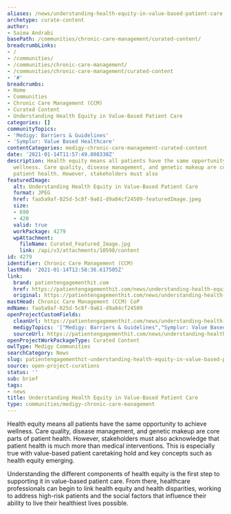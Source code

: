 ```yaml
---
aliases: /news/understanding-health-equity-in-value-based-patient-care
archetype: curate-content
author:
- Saima Andrabi
basePath: /communities/chronic-care-management/curated-content/
breadcrumbLinks:
- /
- /communities/
- /communities/chronic-care-management/
- /communities/chronic-care-management/curated-content
- '#'
breadcrumbs:
- Home
- Communities
- Chronic Care Management (CCM)
- Curated Content
- Understanding Health Equity in Value-Based Patient Care
categories: []
communityTopics:
- 'Medigy: Barriers & Guidelines'
- 'Symplur: Value Based Healthcare'
contentCategories: medigy-chronic-care-management-curated-content
date: '2021-01-14T11:57:49.808338Z'
description: Health equity means all patients have the same opportunity to achieve
  wellness. Care quality, disease management, and genetic makeup are core parts of
  patient health. However, stakeholders must also
featuredImage:
  alt: Understanding Health Equity in Value-Based Patient Care
  format: JPEG
  href: faa5a9af-025d-5c8f-9a61-d9a84cf24509-featuredImage.jpeg
  size:
  - 690
  - 420
  valid: true
  workPackage: 4279
  wpAttachment:
    fileName: Curated_Featured_Image.jpg
    link: /api/v3/attachments/10598/content
id: 4279
identifier: Chronic Care Management (CCM)
lastMod: '2021-01-14T12:58:36.617505Z'
link:
  brand: patientengagementhit.com
  href: https://patientengagementhit.com/news/understanding-health-equity-in-value-based-patient-care
  original: https://patientengagementhit.com/news/understanding-health-equity-in-value-based-patient-care
mastHead: Chronic Care Management (CCM) CoP
mdName: faa5a9af-025d-5c8f-9a61-d9a84cf24509
openProjectCustomFields:
  cleanUrl: https://patientengagementhit.com/news/understanding-health-equity-in-value-based-patient-care
  medigyTopics: '["Medigy: Barriers & Guidelines","Symplur: Value Based Healthcare"]'
  sourceUrl: https://patientengagementhit.com/news/understanding-health-equity-in-value-based-patient-care
openProjectWorkPackageType: Curated Content
owlType: Medigy Communities
searchCategory: News
slug: patientengagementhit-understanding-health-equity-in-value-based-patient-care
source: open-project-curations
status: ''
sub: brief
tags:
- news
title: Understanding Health Equity in Value-Based Patient Care
type: communities/medigy-chronic-care-management
---
```


Health equity means all patients have the same opportunity to achieve wellness. Care quality, disease management, and genetic makeup are core parts of patient health. However, stakeholders must also acknowledge that patient health is much more than medical interventions. This is especially true with value-based patient caretaking hold and key concepts such as health equity emerging.

Understanding the different components of health equity is the first step to supporting it in value-based patient care. From there, healthcare professionals can begin to link health equity and health disparities, working to address high-risk patients and the social factors that influence their ability to live their healthiest lives possible.